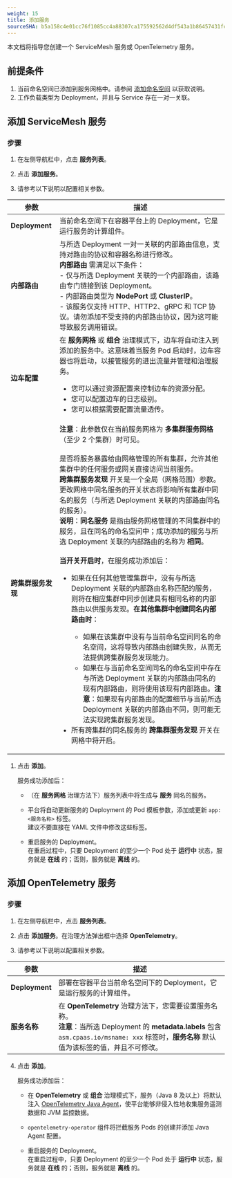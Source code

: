 ```yaml
---
weight: 15
title: 添加服务
sourceSHA: b5a158c4e01cc76f1085cc4a88307ca175592562d4df543a1b86457431fcbe87
---
```


本文档将指导您创建一个 ServiceMesh 服务或 OpenTelemetry 服务。

## 前提条件

1. 当前命名空间已添加到服务网格中。请参阅 [添加命名空间](../add_namespaces) 以获取说明。
2. 工作负载类型为 Deployment，并且与 Service 存在一对一关联。

## 添加 ServiceMesh 服务

### 步骤

1. 在左侧导航栏中，点击 **服务列表**。

2. 点击 **添加服务**。

3. 请参考以下说明以配置相关参数。

| 参数                             | 描述                                                                                                                                                                                                                                                                                                                                                                                                                                                                                                                                                                                                                                                                                                                                                                                                                                                                                                                                                                                                                                                                                                                                                                                                                                                                                                                                                                                                                                                                                                                                                                                                                                                                                                                                                                                                                                                                                                                                                                                                                                                                                                                                                                                                                                                                                                                                                                                                                                                                                          |
| -------------------------------- | ----------------------------------------------------------------------------------------------------------------------------------------------------------------------------------------------------------------------------------------------------------------------------------------------------------------------------------------------------------------------------------------------------------------------------------------------------------------------------------------------------------------------------------------------------------------------------------------------------------------------------------------------------------------------------------------------------------------------------------------------------------------------------------------------------------------------------------------------------------------------------------------------------------------------------------------------------------------------------------------------------------------------------------------------------------------------------------------------------------------------------------------------------------------------------------------------------------------------------------------------------------------------------------------------------------------------------------------------------------------------------------------------------------------------------------------------------------------------------------------------------------------------------------------------------------------------------------------------------------------------------------------------------------------------------------------------------------------------------------------------------------------------------------------------------------------------------------------------------------------------------------------------------------------------------------------------------------------------------------------------------------------------------------------------------------------------------------------------------------------------------------------------------------------------------------------------------------------------------------------------------------------- |
| **Deployment**                   | 当前命名空间下在容器平台上的 Deployment，它是运行服务的计算组件。                                                                                                                                                                                                                                                                                                                                                                                                                                                                                                                                                                                                                                                                                                                                                                                                                                                                                                                                                                                                                                                                                                                                                                                                                                                                                                                                                                                                                                                                                                                                                                                                                                                                                                                                                                                                                                                                                                                                                                                                                                                                                                                                                                                                                                                                                                                                                                                                                                                                 |
| **内部路由**                     | 与所选 Deployment 一对一关联的内部路由信息，支持对路由的协议和容器名称进行修改。<br/>**内部路由** 需满足以下条件：<br/>- 仅与所选 Deployment 关联的一个内部路由，该路由专门链接到该 Deployment。<br/>- 内部路由类型为 **NodePort** 或 **ClusterIP**。<br/>- 该服务仅支持 HTTP、HTTP2、gRPC 和 TCP 协议。请勿添加不受支持的内部路由协议，因为这可能导致服务调用错误。                                                                                                                                                                                                                                                                                                                                                                                                                                                                                                                                                                                                                                                                                                                                                                                                                                                                |
| **边车配置**                     | 在 **服务网格** 或 **组合** 治理模式下，边车将自动注入到添加的服务中。这意味着当服务 Pod 启动时，边车容器也将启动，以接管服务的进出流量并管理和治理服务。 <ul><li>您可以通过资源配置来控制边车的资源分配。</li><li>您可以配置边车的日志级别。</li><li>您可以根据需要配置流量透传。</li></ul>                                                                                                                                                                                                                                                                                                                                                                                                                                                                                                                                                                                                                                                                                                                                                                                                                                                                                                                                                                                                                                                                                                                                                                                                                                                                                                                                                                                                                                                                                                                                                        |
| **跨集群服务发现**              | **注意**：此参数仅在当前服务网格为 **多集群服务网格**（至少 2 个集群）时可见。<br/><br/>是否将服务暴露给由网格管理的所有集群，允许其他集群中的任何服务或网关直接访问当前服务。<br/>**跨集群服务发现** 开关是一个全局（网格范围）参数。更改网格中同名服务的开关状态将影响所有集群中同名的服务（与所选 Deployment 关联的内部路由同名的服务）。<br/>**说明**：**同名服务** 是指由服务网格管理的不同集群中的服务，且在同名的命名空间中；成功添加的服务与所选 Deployment 关联的内部路由的名称为 **相同**。<br/><br/>**当开关开启时**，在服务成功添加后：<ul><li>如果在任何其他管理集群中，没有与所选 Deployment 关联的内部路由名称匹配的服务，则将在相应集群中同步创建具有相同名称的内部路由以供服务发现。**在其他集群中创建同名内部路由时**：</li><ul><li>如果在该集群中没有与当前命名空间同名的命名空间，这将导致内部路由创建失败，从而无法提供跨集群服务发现能力。</li><li>如果在与当前命名空间同名的命名空间中存在与所选 Deployment 关联的内部路由同名的现有内部路由，则将使用该现有内部路由。**注意**：如果现有内部路由的配置细节与当前所选 Deployment 关联的内部路由不同，则可能无法实现跨集群服务发现。</li></ul><li>所有跨集群的同名服务的 **跨集群服务发现** 开关在网格中将开启。</li></ul> |

1. 点击 **添加**。

   服务成功添加后：

   - （在 **服务网格** 治理方法下）服务列表中将生成与 **服务** 同名的服务。

   - 平台将自动更新服务的 Deployment 的 Pod 模板参数，添加或更新 `app: <服务名称>` 标签。<br/>建议不要直接在 YAML 文件中修改这些标签。

   - 重启服务的 Deployment。<br/>在重启过程中，只要 Deployment 的至少一个 Pod 处于 **运行中** 状态，服务就是 **在线** 的；否则，服务就是 **离线** 的。

## 添加 OpenTelemetry 服务

### 步骤

1. 在左侧导航栏中，点击 **服务列表**。

2. 点击 **添加服务**。在治理方法弹出框中选择 **OpenTelemetry**。

3. 请参考以下说明以配置相关参数。

| 参数              | 描述                                                                                                                                                                                                                                                                                 |
| ----------------- | ------------------------------------------------------------------------------------------------------------------------------------------------------------------------------------------------------------------------------------------------------------------------------------- |
| **Deployment**    | 部署在容器平台当前命名空间下的 Deployment，它是运行服务的计算组件。                                                                                                                                                                                                                 |
| **服务名称**      | 在 **OpenTelemetry** 治理方法下，您需要设置服务名称。<br/>**注意**：当所选 Deployment 的 **metadata.labels** 包含 `asm.cpaas.io/msname: xxx` 标签时，**服务名称** 默认值为该标签的值，并且不可修改。 |

4. 点击 **添加**。

   服务成功添加后：

   - 在 **OpenTelemetry** 或 **组合** 治理模式下，服务（Java 8 及以上）将默认注入 [OpenTelemetry Java Agent](https://github.com/open-telemetry/opentelemetry-java-instrumentation)，使平台能够非侵入性地收集服务遥测数据和 JVM 监控数据。

   - `opentelemetry-operator` 组件将拦截服务 Pods 的创建并添加 Java Agent 配置。

   - 重启服务的 Deployment。<br/>在重启过程中，只要 Deployment 的至少一个 Pod 处于 **运行中** 状态，服务就是 **在线** 的；否则，服务就是 **离线** 的。

